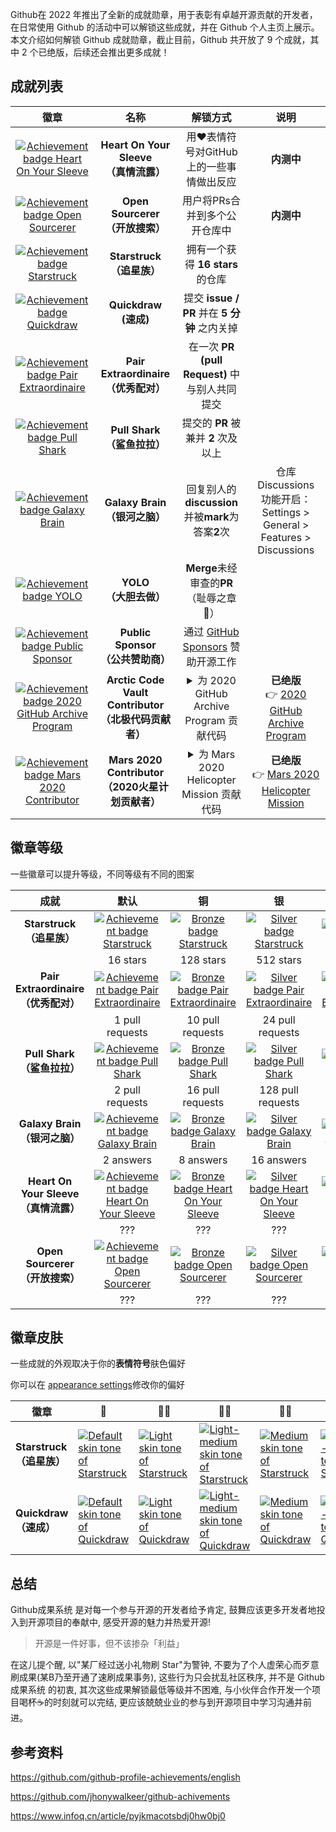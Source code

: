 Github在 2022 年推出了全新的成就勋章，用于表彰有卓越开源贡献的开发者，在日常使用 Github 的活动中可以解锁这些成就，并在 Github 个人主页上展示。
本文介绍如何解锁 Github 成就勋章，截止目前，Github 共开放了 9 个成就，其中 2 个已绝版，后续还会推出更多成就！

## 成就列表

|                             徽章                             |                             名称                             |                           解锁方式                           |                           说明                          |
| :----------------------------------------------------------: | :----------------------------------------------------------: | :----------------------------------------------------------: | :----------------------------------------------------------: |
| [![Achievement badge Heart On Your Sleeve](https://camo.githubusercontent.com/849459ac06f88476872e568dd15038ff92463b56b6c1d881eba4768c3c99f952/68747470733a2f2f6769746875622e6769746875626173736574732e636f6d2f696d616765732f6d6f64756c65732f70726f66696c652f616368696576656d656e74732f68656172742d6f6e2d796f75722d736c656576652d64656661756c742e706e67)](https://camo.githubusercontent.com/849459ac06f88476872e568dd15038ff92463b56b6c1d881eba4768c3c99f952/68747470733a2f2f6769746875622e6769746875626173736574732e636f6d2f696d616765732f6d6f64756c65732f70726f66696c652f616368696576656d656e74732f68656172742d6f6e2d796f75722d736c656576652d64656661756c742e706e67) |        **Heart On Your Sleeve**<br />**（真情流露）**        |  用❤️表情符号对GitHub上的一些事情做出反应 | **内测中** |
| [![Achievement badge Open Sourcerer](https://camo.githubusercontent.com/52c99599bf3ab70e329e1bdadc0fe81be0ec027fce4ec29e1ba77d4cae3ec38e/68747470733a2f2f6769746875622e6769746875626173736574732e636f6d2f696d616765732f6d6f64756c65732f70726f66696c652f616368696576656d656e74732f6f70656e2d736f757263657265722d64656661756c742e706e67)](https://camo.githubusercontent.com/52c99599bf3ab70e329e1bdadc0fe81be0ec027fce4ec29e1ba77d4cae3ec38e/68747470733a2f2f6769746875622e6769746875626173736574732e636f6d2f696d616765732f6d6f64756c65732f70726f66696c652f616368696576656d656e74732f6f70656e2d736f757263657265722d64656661756c742e706e67) |           **Open Sourcerer**<br />**（开放搜索）**           |       用户将PRs合并到多个公开仓库中     |**内测中** |
| [![Achievement badge Starstruck](https://camo.githubusercontent.com/98e693d243cde46579166501d14a9259daa92de146d9ba7d6af25255c4707974/68747470733a2f2f6769746875622e6769746875626173736574732e636f6d2f696d616765732f6d6f64756c65732f70726f66696c652f616368696576656d656e74732f7374617273747275636b2d64656661756c742e706e67)](https://camo.githubusercontent.com/98e693d243cde46579166501d14a9259daa92de146d9ba7d6af25255c4707974/68747470733a2f2f6769746875622e6769746875626173736574732e636f6d2f696d616765732f6d6f64756c65732f70726f66696c652f616368696576656d656e74732f7374617273747275636b2d64656661756c742e706e67) |              **Starstruck**<br />**（追星族）**              |               拥有一个获得 **16 stars** 的仓库                |
| [![Achievement badge Quickdraw](https://camo.githubusercontent.com/f1609e8e2b3083f5210bbf4a81dc33a2b31cfd964f256caddfcfe278a702b420/68747470733a2f2f6769746875622e6769746875626173736574732e636f6d2f696d616765732f6d6f64756c65732f70726f66696c652f616368696576656d656e74732f717569636b647261772d64656661756c742e706e67)](https://camo.githubusercontent.com/f1609e8e2b3083f5210bbf4a81dc33a2b31cfd964f256caddfcfe278a702b420/68747470733a2f2f6769746875622e6769746875626173736574732e636f6d2f696d616765732f6d6f64756c65732f70726f66696c652f616368696576656d656e74732f717569636b647261772d64656661756c742e706e67) |                **Quickdraw**<br />**(速成)**                 |         提交 **issue / PR** 并在 **5 分钟** 之内关掉         |
| [![Achievement badge Pair Extraordinaire](https://camo.githubusercontent.com/93a470d9cb4e7f8116d53a6f6e9a75c57d0359af59d8efa0b966ec11099db35f/68747470733a2f2f6769746875622e6769746875626173736574732e636f6d2f696d616765732f6d6f64756c65732f70726f66696c652f616368696576656d656e74732f706169722d65787472616f7264696e616972652d64656661756c742e706e67)](https://camo.githubusercontent.com/93a470d9cb4e7f8116d53a6f6e9a75c57d0359af59d8efa0b966ec11099db35f/68747470733a2f2f6769746875622e6769746875626173736574732e636f6d2f696d616765732f6d6f64756c65732f70726f66696c652f616368696576656d656e74732f706169722d65787472616f7264696e616972652d64656661756c742e706e67) |        **Pair Extraordinaire**<br />**（优秀配对）**         |        在一次 **PR (pull Request)** 中与别人共同提交         |
| [![Achievement badge Pull Shark](https://camo.githubusercontent.com/d4a52cfb3181d13b7a8267394f66299c39d3c9c1da254f6beea092af1c755cca/68747470733a2f2f6769746875622e6769746875626173736574732e636f6d2f696d616765732f6d6f64756c65732f70726f66696c652f616368696576656d656e74732f70756c6c2d736861726b2d64656661756c742e706e67)](https://camo.githubusercontent.com/d4a52cfb3181d13b7a8267394f66299c39d3c9c1da254f6beea092af1c755cca/68747470733a2f2f6769746875622e6769746875626173736574732e636f6d2f696d616765732f6d6f64756c65732f70726f66696c652f616368696576656d656e74732f70756c6c2d736861726b2d64656661756c742e706e67) |             **Pull Shark**<br />**（鲨鱼拉拉）**             |             提交的 **PR** 被兼并 **2** 次及以上              |
| [![Achievement badge Galaxy Brain](https://camo.githubusercontent.com/e6ce6ebed3ad198195acd59354be6eca03cc9568f9ce27db365b1504bb92e123/68747470733a2f2f6769746875622e6769746875626173736574732e636f6d2f696d616765732f6d6f64756c65732f70726f66696c652f616368696576656d656e74732f67616c6178792d627261696e2d64656661756c742e706e67)](https://camo.githubusercontent.com/e6ce6ebed3ad198195acd59354be6eca03cc9568f9ce27db365b1504bb92e123/68747470733a2f2f6769746875622e6769746875626173736574732e636f6d2f696d616765732f6d6f64756c65732f70726f66696c652f616368696576656d656e74732f67616c6178792d627261696e2d64656661756c742e706e67) |            **Galaxy Brain**<br />**（银河之脑）**            |      回复别人的**discussion**并被**mark**为答案**2**次       | 仓库 Discussions 功能开启：Settings > General > Features > Discussions  |
| [![Achievement badge YOLO](https://camo.githubusercontent.com/988603b9bc6683c1728f665e6c97539f6a3d7c7cced12c72c81731e7deb0398f/68747470733a2f2f6769746875622e6769746875626173736574732e636f6d2f696d616765732f6d6f64756c65732f70726f66696c652f616368696576656d656e74732f796f6c6f2d64656661756c742e706e67)](https://camo.githubusercontent.com/988603b9bc6683c1728f665e6c97539f6a3d7c7cced12c72c81731e7deb0398f/68747470733a2f2f6769746875622e6769746875626173736574732e636f6d2f696d616765732f6d6f64756c65732f70726f66696c652f616368696576656d656e74732f796f6c6f2d64656661756c742e706e67) |                **YOLO**<br />**（大胆去做）**                |           **Merge**未经审查的**PR** （耻辱之章🤣）            |
| [![Achievement badge Public Sponsor](https://camo.githubusercontent.com/84493db1ea8f017b17254903b5a4e01bf621a7e235413dd4e8ec7ca2b2b494a3/68747470733a2f2f6769746875622e6769746875626173736574732e636f6d2f696d616765732f6d6f64756c65732f70726f66696c652f616368696576656d656e74732f7075626c69632d73706f6e736f722d64656661756c742e706e67)](https://camo.githubusercontent.com/84493db1ea8f017b17254903b5a4e01bf621a7e235413dd4e8ec7ca2b2b494a3/68747470733a2f2f6769746875622e6769746875626173736574732e636f6d2f696d616765732f6d6f64756c65732f70726f66696c652f616368696576656d656e74732f7075626c69632d73706f6e736f722d64656661756c742e706e67) |          **Public Sponsor**<br />**（公共赞助商）**          | 通过 [GitHub Sponsors](https://github.com/sponsors) 赞助开源工作 |
| [![Achievement badge 2020 GitHub Archive Program](https://camo.githubusercontent.com/87254f3e7cbfae66011faddb066d019e7dc77f286e4a8286a55cad7d2c81b449/68747470733a2f2f6769746875622e6769746875626173736574732e636f6d2f696d616765732f6d6f64756c65732f70726f66696c652f616368696576656d656e74732f6172637469632d636f64652d7661756c742d636f6e7472696275746f722d64656661756c742e706e67)](https://camo.githubusercontent.com/87254f3e7cbfae66011faddb066d019e7dc77f286e4a8286a55cad7d2c81b449/68747470733a2f2f6769746875622e6769746875626173736574732e636f6d2f696d616765732f6d6f64756c65732f70726f66696c652f616368696576656d656e74732f6172637469632d636f64652d7661756c742d636f6e7472696275746f722d64656661756c742e706e67) | **Arctic Code Vault Contributor**<br />**（北极代码贡献者）** | <details><summary>为 2020 GitHub Archive Program 贡献代码</summary>在 2019 年 11 月举行的 GitHub Universe 2019 上，GitHub 宣布了一项代码永久保存计划 GitHub Archive Program，通过不间断的跨各种数据格式和位置存储多个副本的方式来保护开源软件代码，至少保存 1000 年。2020 年 2 月 2 日，GitHub 会对每个活跃的公共存储库进行快照捕获，并保存在 GitHub Arctic Code Vault 中 , 被收录进代码库的代码贡献者都将 获得 Arctic Code Vault 徽章。</details>| **已绝版** <br /> 👉 [2020 GitHub Archive Program](https://archiveprogram.github.com/) |
| [![Achievement badge Mars 2020 Contributor](https://camo.githubusercontent.com/50545617a2406472c9425cae4c9b5d20fd0da3f43a658c889bb4082e1b5a1e8b/68747470733a2f2f6769746875622e6769746875626173736574732e636f6d2f696d616765732f6d6f64756c65732f70726f66696c652f616368696576656d656e74732f6d6172732d323032302d636f6e7472696275746f722d64656661756c742e706e67)](https://camo.githubusercontent.com/50545617a2406472c9425cae4c9b5d20fd0da3f43a658c889bb4082e1b5a1e8b/68747470733a2f2f6769746875622e6769746875626173736574732e636f6d2f696d616765732f6d6f64756c65732f70726f66696c652f616368696576656d656e74732f6d6172732d323032302d636f6e7472696275746f722d64656661756c742e706e67) |  **Mars 2020 Contributor**<br />**（2020火星计划贡献者）**   | <details><summary>为 Mars 2020 Helicopter Mission 贡献代码</summary>2021 年4月19日18时52分 , 首个火星直升机 Ingenuity 成功在火星耶泽罗撞击坑完成首飞。在火星直升机首飞成功的背后，不乏世界各地的开源代码人员的努力, GitHub 上有超过 12000 名开发人员通过开源代码为 Ingenuity 的软件做出了贡献, Github 为每个被 Ingenuity 使用过的开源项目和库的特定版本做出过贡献的开发人员颁发了一个新的 Mars 2020 Helicopeter Mission 徽章。</details> |**已绝版**<br /> 👉 [Mars 2020 Helicopter Mission](https://github.com/readme/featured/nasa-ingenuity-helicopter)  |


## 徽章等级

一些徽章可以提升等级，不同等级有不同的图案

|                      成就                      |                             默认                             |                              铜                              |                              银                              |                              金                              |
| :--------------------------------------------: | :----------------------------------------------------------: | :----------------------------------------------------------: | :----------------------------------------------------------: | :----------------------------------------------------------: |
|       **Starstruck**<br />**（追星族）**       | [![Achievement badge Starstruck](https://camo.githubusercontent.com/98e693d243cde46579166501d14a9259daa92de146d9ba7d6af25255c4707974/68747470733a2f2f6769746875622e6769746875626173736574732e636f6d2f696d616765732f6d6f64756c65732f70726f66696c652f616368696576656d656e74732f7374617273747275636b2d64656661756c742e706e67)](https://camo.githubusercontent.com/98e693d243cde46579166501d14a9259daa92de146d9ba7d6af25255c4707974/68747470733a2f2f6769746875622e6769746875626173736574732e636f6d2f696d616765732f6d6f64756c65732f70726f66696c652f616368696576656d656e74732f7374617273747275636b2d64656661756c742e706e67) | [![Bronze badge Starstruck](https://camo.githubusercontent.com/16bdb4fe26890a63d9b9e7dddf91b5b9412f1739536491064ec8a93bb22a9566/68747470733a2f2f6769746875622e6769746875626173736574732e636f6d2f696d616765732f6d6f64756c65732f70726f66696c652f616368696576656d656e74732f7374617273747275636b2d62726f6e7a652e706e67)](https://camo.githubusercontent.com/16bdb4fe26890a63d9b9e7dddf91b5b9412f1739536491064ec8a93bb22a9566/68747470733a2f2f6769746875622e6769746875626173736574732e636f6d2f696d616765732f6d6f64756c65732f70726f66696c652f616368696576656d656e74732f7374617273747275636b2d62726f6e7a652e706e67) | [![Silver badge Starstruck](https://camo.githubusercontent.com/77926f1d9649767505abef5a38570dd034baa8b53b37c793cbe1859462cd2eb8/68747470733a2f2f6769746875622e6769746875626173736574732e636f6d2f696d616765732f6d6f64756c65732f70726f66696c652f616368696576656d656e74732f7374617273747275636b2d73696c7665722e706e67)](https://camo.githubusercontent.com/77926f1d9649767505abef5a38570dd034baa8b53b37c793cbe1859462cd2eb8/68747470733a2f2f6769746875622e6769746875626173736574732e636f6d2f696d616765732f6d6f64756c65732f70726f66696c652f616368696576656d656e74732f7374617273747275636b2d73696c7665722e706e67) | [![Gold badge Starstruck](https://camo.githubusercontent.com/b229590b555b870fdef6df68f89685248ac4b11b0c99303c01dc3eb73d91a3c1/68747470733a2f2f6769746875622e6769746875626173736574732e636f6d2f696d616765732f6d6f64756c65732f70726f66696c652f616368696576656d656e74732f7374617273747275636b2d676f6c642e706e67)](https://camo.githubusercontent.com/b229590b555b870fdef6df68f89685248ac4b11b0c99303c01dc3eb73d91a3c1/68747470733a2f2f6769746875622e6769746875626173736574732e636f6d2f696d616765732f6d6f64756c65732f70726f66696c652f616368696576656d656e74732f7374617273747275636b2d676f6c642e706e67) |
|                                                |                           16 stars                           |                          128 stars                           |                          512 stars                           |                          4096 stars                          |
| **Pair Extraordinaire**<br />**（优秀配对）**  | [![Achievement badge Pair Extraordinaire](https://camo.githubusercontent.com/93a470d9cb4e7f8116d53a6f6e9a75c57d0359af59d8efa0b966ec11099db35f/68747470733a2f2f6769746875622e6769746875626173736574732e636f6d2f696d616765732f6d6f64756c65732f70726f66696c652f616368696576656d656e74732f706169722d65787472616f7264696e616972652d64656661756c742e706e67)](https://camo.githubusercontent.com/93a470d9cb4e7f8116d53a6f6e9a75c57d0359af59d8efa0b966ec11099db35f/68747470733a2f2f6769746875622e6769746875626173736574732e636f6d2f696d616765732f6d6f64756c65732f70726f66696c652f616368696576656d656e74732f706169722d65787472616f7264696e616972652d64656661756c742e706e67) | [![Bronze badge Pair Extraordinaire](https://camo.githubusercontent.com/9021c7148e9a63787fe02e923bbda4bbaa2c2693ecf182950fdaf3f372781e90/68747470733a2f2f6769746875622e6769746875626173736574732e636f6d2f696d616765732f6d6f64756c65732f70726f66696c652f616368696576656d656e74732f706169722d65787472616f7264696e616972652d62726f6e7a652e706e67)](https://camo.githubusercontent.com/9021c7148e9a63787fe02e923bbda4bbaa2c2693ecf182950fdaf3f372781e90/68747470733a2f2f6769746875622e6769746875626173736574732e636f6d2f696d616765732f6d6f64756c65732f70726f66696c652f616368696576656d656e74732f706169722d65787472616f7264696e616972652d62726f6e7a652e706e67) | [![Silver badge Pair Extraordinaire](https://camo.githubusercontent.com/3a627e47c3de6a2a35f6b7568f59593ca62c3079a5fba6d35da10a319a02b752/68747470733a2f2f6769746875622e6769746875626173736574732e636f6d2f696d616765732f6d6f64756c65732f70726f66696c652f616368696576656d656e74732f706169722d65787472616f7264696e616972652d73696c7665722e706e67)](https://camo.githubusercontent.com/3a627e47c3de6a2a35f6b7568f59593ca62c3079a5fba6d35da10a319a02b752/68747470733a2f2f6769746875622e6769746875626173736574732e636f6d2f696d616765732f6d6f64756c65732f70726f66696c652f616368696576656d656e74732f706169722d65787472616f7264696e616972652d73696c7665722e706e67) | [![Gold badge Pair Extraordinaire](https://camo.githubusercontent.com/283629e271c7ac1eb4e1be65627ebb9a7d6f9e0867e86c94c91bf32eb08940ad/68747470733a2f2f6769746875622e6769746875626173736574732e636f6d2f696d616765732f6d6f64756c65732f70726f66696c652f616368696576656d656e74732f706169722d65787472616f7264696e616972652d676f6c642e706e67)](https://camo.githubusercontent.com/283629e271c7ac1eb4e1be65627ebb9a7d6f9e0867e86c94c91bf32eb08940ad/68747470733a2f2f6769746875622e6769746875626173736574732e636f6d2f696d616765732f6d6f64756c65732f70726f66696c652f616368696576656d656e74732f706169722d65787472616f7264696e616972652d676f6c642e706e67) |
|                                                |                       1 pull requests                        |                       10 pull requests                       |                       24 pull requests                       |                       48 pull requests                       |
|      **Pull Shark**<br />**（鲨鱼拉拉）**      | [![Achievement badge Pull Shark](https://camo.githubusercontent.com/d4a52cfb3181d13b7a8267394f66299c39d3c9c1da254f6beea092af1c755cca/68747470733a2f2f6769746875622e6769746875626173736574732e636f6d2f696d616765732f6d6f64756c65732f70726f66696c652f616368696576656d656e74732f70756c6c2d736861726b2d64656661756c742e706e67)](https://camo.githubusercontent.com/d4a52cfb3181d13b7a8267394f66299c39d3c9c1da254f6beea092af1c755cca/68747470733a2f2f6769746875622e6769746875626173736574732e636f6d2f696d616765732f6d6f64756c65732f70726f66696c652f616368696576656d656e74732f70756c6c2d736861726b2d64656661756c742e706e67) | [![Bronze badge Pull Shark](https://camo.githubusercontent.com/dd1a16203414cfce058a25d1a3a66a49bb5be45012a8b7fb82652ad3328378bf/68747470733a2f2f6769746875622e6769746875626173736574732e636f6d2f696d616765732f6d6f64756c65732f70726f66696c652f616368696576656d656e74732f70756c6c2d736861726b2d62726f6e7a652e706e67)](https://camo.githubusercontent.com/dd1a16203414cfce058a25d1a3a66a49bb5be45012a8b7fb82652ad3328378bf/68747470733a2f2f6769746875622e6769746875626173736574732e636f6d2f696d616765732f6d6f64756c65732f70726f66696c652f616368696576656d656e74732f70756c6c2d736861726b2d62726f6e7a652e706e67) | [![Silver badge Pull Shark](https://camo.githubusercontent.com/4213d091e09c46ba8729bc085b9eefc815d516a09e02c90c22c6a8e5eedb0f80/68747470733a2f2f6769746875622e6769746875626173736574732e636f6d2f696d616765732f6d6f64756c65732f70726f66696c652f616368696576656d656e74732f70756c6c2d736861726b2d73696c7665722e706e67)](https://camo.githubusercontent.com/4213d091e09c46ba8729bc085b9eefc815d516a09e02c90c22c6a8e5eedb0f80/68747470733a2f2f6769746875622e6769746875626173736574732e636f6d2f696d616765732f6d6f64756c65732f70726f66696c652f616368696576656d656e74732f70756c6c2d736861726b2d73696c7665722e706e67) | [![Gold badge Pull Shark](https://camo.githubusercontent.com/5bd00fa9303c0eff492cb247f636dde135bd729946fda4db71969b72aa74e076/68747470733a2f2f6769746875622e6769746875626173736574732e636f6d2f696d616765732f6d6f64756c65732f70726f66696c652f616368696576656d656e74732f70756c6c2d736861726b2d676f6c642e706e67)](https://camo.githubusercontent.com/5bd00fa9303c0eff492cb247f636dde135bd729946fda4db71969b72aa74e076/68747470733a2f2f6769746875622e6769746875626173736574732e636f6d2f696d616765732f6d6f64756c65732f70726f66696c652f616368696576656d656e74732f70756c6c2d736861726b2d676f6c642e706e67) |
|                                                |                       2 pull requests                        |                       16 pull requests                       |                      128 pull requests                       |                      1024 pull requests                      |
|     **Galaxy Brain**<br />**（银河之脑）**     | [![Achievement badge Galaxy Brain](https://camo.githubusercontent.com/e6ce6ebed3ad198195acd59354be6eca03cc9568f9ce27db365b1504bb92e123/68747470733a2f2f6769746875622e6769746875626173736574732e636f6d2f696d616765732f6d6f64756c65732f70726f66696c652f616368696576656d656e74732f67616c6178792d627261696e2d64656661756c742e706e67)](https://camo.githubusercontent.com/e6ce6ebed3ad198195acd59354be6eca03cc9568f9ce27db365b1504bb92e123/68747470733a2f2f6769746875622e6769746875626173736574732e636f6d2f696d616765732f6d6f64756c65732f70726f66696c652f616368696576656d656e74732f67616c6178792d627261696e2d64656661756c742e706e67) | [![Bronze badge Galaxy Brain](https://camo.githubusercontent.com/25524aaa1ecffdc244058957db8191eee86d7ca30392829e5239b52d8b6400b7/68747470733a2f2f6769746875622e6769746875626173736574732e636f6d2f696d616765732f6d6f64756c65732f70726f66696c652f616368696576656d656e74732f67616c6178792d627261696e2d62726f6e7a652e706e67)](https://camo.githubusercontent.com/25524aaa1ecffdc244058957db8191eee86d7ca30392829e5239b52d8b6400b7/68747470733a2f2f6769746875622e6769746875626173736574732e636f6d2f696d616765732f6d6f64756c65732f70726f66696c652f616368696576656d656e74732f67616c6178792d627261696e2d62726f6e7a652e706e67) | [![Silver badge Galaxy Brain](https://camo.githubusercontent.com/b48c2481d0974d6c1c836bf27885549464a8535f71c28b9c9cd40a73697f5bd5/68747470733a2f2f6769746875622e6769746875626173736574732e636f6d2f696d616765732f6d6f64756c65732f70726f66696c652f616368696576656d656e74732f67616c6178792d627261696e2d73696c7665722e706e67)](https://camo.githubusercontent.com/b48c2481d0974d6c1c836bf27885549464a8535f71c28b9c9cd40a73697f5bd5/68747470733a2f2f6769746875622e6769746875626173736574732e636f6d2f696d616765732f6d6f64756c65732f70726f66696c652f616368696576656d656e74732f67616c6178792d627261696e2d73696c7665722e706e67) | [![Gold badge Galaxy Brain](https://camo.githubusercontent.com/670c92db3207068024ad02f0327a1974fd5c8226304b4c3a6faccaf263a5361f/68747470733a2f2f6769746875622e6769746875626173736574732e636f6d2f696d616765732f6d6f64756c65732f70726f66696c652f616368696576656d656e74732f67616c6178792d627261696e2d676f6c642e706e67)](https://camo.githubusercontent.com/670c92db3207068024ad02f0327a1974fd5c8226304b4c3a6faccaf263a5361f/68747470733a2f2f6769746875622e6769746875626173736574732e636f6d2f696d616765732f6d6f64756c65732f70726f66696c652f616368696576656d656e74732f67616c6178792d627261696e2d676f6c642e706e67) |
|                                                |                          2 answers                           |                          8 answers                           |                          16 answers                          |                          32 answers                          |
| **Heart On Your Sleeve**<br />**（真情流露）** | [![Achievement badge Heart On Your Sleeve](https://camo.githubusercontent.com/849459ac06f88476872e568dd15038ff92463b56b6c1d881eba4768c3c99f952/68747470733a2f2f6769746875622e6769746875626173736574732e636f6d2f696d616765732f6d6f64756c65732f70726f66696c652f616368696576656d656e74732f68656172742d6f6e2d796f75722d736c656576652d64656661756c742e706e67)](https://camo.githubusercontent.com/849459ac06f88476872e568dd15038ff92463b56b6c1d881eba4768c3c99f952/68747470733a2f2f6769746875622e6769746875626173736574732e636f6d2f696d616765732f6d6f64756c65732f70726f66696c652f616368696576656d656e74732f68656172742d6f6e2d796f75722d736c656576652d64656661756c742e706e67) | [![Bronze badge Heart On Your Sleeve](https://camo.githubusercontent.com/cee7d1fb05831953ff5b74952a71bcf0bf18c4cbddc18fa0b4b32e52e01b4bf6/68747470733a2f2f6769746875622e6769746875626173736574732e636f6d2f696d616765732f6d6f64756c65732f70726f66696c652f616368696576656d656e74732f68656172742d6f6e2d796f75722d736c656576652d62726f6e7a652e706e67)](https://camo.githubusercontent.com/cee7d1fb05831953ff5b74952a71bcf0bf18c4cbddc18fa0b4b32e52e01b4bf6/68747470733a2f2f6769746875622e6769746875626173736574732e636f6d2f696d616765732f6d6f64756c65732f70726f66696c652f616368696576656d656e74732f68656172742d6f6e2d796f75722d736c656576652d62726f6e7a652e706e67) | [![Silver badge Heart On Your Sleeve](https://camo.githubusercontent.com/326a859ff23caa577676ed750a85d083381d415f6304faa79408976f979e0d9b/68747470733a2f2f6769746875622e6769746875626173736574732e636f6d2f696d616765732f6d6f64756c65732f70726f66696c652f616368696576656d656e74732f68656172742d6f6e2d796f75722d736c656576652d73696c7665722e706e67)](https://camo.githubusercontent.com/326a859ff23caa577676ed750a85d083381d415f6304faa79408976f979e0d9b/68747470733a2f2f6769746875622e6769746875626173736574732e636f6d2f696d616765732f6d6f64756c65732f70726f66696c652f616368696576656d656e74732f68656172742d6f6e2d796f75722d736c656576652d73696c7665722e706e67) | [![Gold badge Heart On Your Sleeve](https://camo.githubusercontent.com/28e81dd97098bd8b31dfdd5901ff4e9d99d889baf6fe2910201d02f4a89077f3/68747470733a2f2f6769746875622e6769746875626173736574732e636f6d2f696d616765732f6d6f64756c65732f70726f66696c652f616368696576656d656e74732f68656172742d6f6e2d796f75722d736c656576652d676f6c642e706e67)](https://camo.githubusercontent.com/28e81dd97098bd8b31dfdd5901ff4e9d99d889baf6fe2910201d02f4a89077f3/68747470733a2f2f6769746875622e6769746875626173736574732e636f6d2f696d616765732f6d6f64756c65732f70726f66696c652f616368696576656d656e74732f68656172742d6f6e2d796f75722d736c656576652d676f6c642e706e67) |
|                                                |                             ???                              |                             ???                              |                             ???                              |                             ???                              |
|    **Open Sourcerer**<br />**（开放搜索）**    | [![Achievement badge Open Sourcerer](https://camo.githubusercontent.com/52c99599bf3ab70e329e1bdadc0fe81be0ec027fce4ec29e1ba77d4cae3ec38e/68747470733a2f2f6769746875622e6769746875626173736574732e636f6d2f696d616765732f6d6f64756c65732f70726f66696c652f616368696576656d656e74732f6f70656e2d736f757263657265722d64656661756c742e706e67)](https://camo.githubusercontent.com/52c99599bf3ab70e329e1bdadc0fe81be0ec027fce4ec29e1ba77d4cae3ec38e/68747470733a2f2f6769746875622e6769746875626173736574732e636f6d2f696d616765732f6d6f64756c65732f70726f66696c652f616368696576656d656e74732f6f70656e2d736f757263657265722d64656661756c742e706e67) | [![Bronze badge Open Sourcerer](https://camo.githubusercontent.com/a299c8e212b0838191281400a176e0d34df873f4c7b0275e6ca958f73c11e6c4/68747470733a2f2f6769746875622e6769746875626173736574732e636f6d2f696d616765732f6d6f64756c65732f70726f66696c652f616368696576656d656e74732f6f70656e2d736f757263657265722d62726f6e7a652e706e67)](https://camo.githubusercontent.com/a299c8e212b0838191281400a176e0d34df873f4c7b0275e6ca958f73c11e6c4/68747470733a2f2f6769746875622e6769746875626173736574732e636f6d2f696d616765732f6d6f64756c65732f70726f66696c652f616368696576656d656e74732f6f70656e2d736f757263657265722d62726f6e7a652e706e67) | [![Silver badge Open Sourcerer](https://camo.githubusercontent.com/5de4cc7d7eeea80d20b9384313e4034f438c92aca079f2f04eefc46ae6cbc967/68747470733a2f2f6769746875622e6769746875626173736574732e636f6d2f696d616765732f6d6f64756c65732f70726f66696c652f616368696576656d656e74732f6f70656e2d736f757263657265722d73696c7665722e706e67)](https://camo.githubusercontent.com/5de4cc7d7eeea80d20b9384313e4034f438c92aca079f2f04eefc46ae6cbc967/68747470733a2f2f6769746875622e6769746875626173736574732e636f6d2f696d616765732f6d6f64756c65732f70726f66696c652f616368696576656d656e74732f6f70656e2d736f757263657265722d73696c7665722e706e67) | [![Gold badge Open Sourcerer](https://camo.githubusercontent.com/1be237d8628c5db6d24211f4205c300522d1eaecdb3d6ab5c3bf3e67527007cf/68747470733a2f2f6769746875622e6769746875626173736574732e636f6d2f696d616765732f6d6f64756c65732f70726f66696c652f616368696576656d656e74732f6f70656e2d736f757263657265722d676f6c642e706e67)](https://camo.githubusercontent.com/1be237d8628c5db6d24211f4205c300522d1eaecdb3d6ab5c3bf3e67527007cf/68747470733a2f2f6769746875622e6769746875626173736574732e636f6d2f696d616765732f6d6f64756c65732f70726f66696c652f616368696576656d656e74732f6f70656e2d736f757263657265722d676f6c642e706e67) |
|                                                |                             ???                              |                             ???                              |                             ???                              |                             ???                              |

## 徽章皮肤

一些成就的外观取决于你的**表情符号**肤色偏好

你可以在 [appearance settings](https://github.com/settings/appearance)修改你的偏好

| **徽章**                           | 👋                                                            | 👋🏻                                                           | 👋🏼                                                           | 👋🏽                                                           | 👋🏾                                                           | 👋🏿                                                           |
| ---------------------------------- | ------------------------------------------------------------ | ------------------------------------------------------------ | ------------------------------------------------------------ | ------------------------------------------------------------ | ------------------------------------------------------------ | ------------------------------------------------------------ |
| **Starstruck**<br />**（追星族）** | [![Default skin tone of Starstruck](https://camo.githubusercontent.com/98e693d243cde46579166501d14a9259daa92de146d9ba7d6af25255c4707974/68747470733a2f2f6769746875622e6769746875626173736574732e636f6d2f696d616765732f6d6f64756c65732f70726f66696c652f616368696576656d656e74732f7374617273747275636b2d64656661756c742e706e67)](https://camo.githubusercontent.com/98e693d243cde46579166501d14a9259daa92de146d9ba7d6af25255c4707974/68747470733a2f2f6769746875622e6769746875626173736574732e636f6d2f696d616765732f6d6f64756c65732f70726f66696c652f616368696576656d656e74732f7374617273747275636b2d64656661756c742e706e67) | [![Light skin tone of Starstruck](https://camo.githubusercontent.com/7f5af5adb497a801ddc9ad6ba8b1bf16a487cf46fb2dd7651a8188383d041697/68747470733a2f2f6769746875622e6769746875626173736574732e636f6d2f696d616765732f6d6f64756c65732f70726f66696c652f616368696576656d656e74732f7374617273747275636b2d64656661756c742d2d6c696768742e706e67)](https://camo.githubusercontent.com/7f5af5adb497a801ddc9ad6ba8b1bf16a487cf46fb2dd7651a8188383d041697/68747470733a2f2f6769746875622e6769746875626173736574732e636f6d2f696d616765732f6d6f64756c65732f70726f66696c652f616368696576656d656e74732f7374617273747275636b2d64656661756c742d2d6c696768742e706e67) | [![Light-medium skin tone of Starstruck](https://camo.githubusercontent.com/26ed2e3356c3268e51f04ae88c88818fa2d77bec49b5f36e17fec2570b473a53/68747470733a2f2f6769746875622e6769746875626173736574732e636f6d2f696d616765732f6d6f64756c65732f70726f66696c652f616368696576656d656e74732f7374617273747275636b2d64656661756c742d2d6c696768742d6d656469756d2e706e67)](https://camo.githubusercontent.com/26ed2e3356c3268e51f04ae88c88818fa2d77bec49b5f36e17fec2570b473a53/68747470733a2f2f6769746875622e6769746875626173736574732e636f6d2f696d616765732f6d6f64756c65732f70726f66696c652f616368696576656d656e74732f7374617273747275636b2d64656661756c742d2d6c696768742d6d656469756d2e706e67) | [![Medium skin tone of Starstruck](https://camo.githubusercontent.com/0ef6b3bf8ad252138e20ebfe6e7e60a95fc5dbe6648f6fc364069758ef42e66c/68747470733a2f2f6769746875622e6769746875626173736574732e636f6d2f696d616765732f6d6f64756c65732f70726f66696c652f616368696576656d656e74732f7374617273747275636b2d64656661756c742d2d6d656469756d2e706e67)](https://camo.githubusercontent.com/0ef6b3bf8ad252138e20ebfe6e7e60a95fc5dbe6648f6fc364069758ef42e66c/68747470733a2f2f6769746875622e6769746875626173736574732e636f6d2f696d616765732f6d6f64756c65732f70726f66696c652f616368696576656d656e74732f7374617273747275636b2d64656661756c742d2d6d656469756d2e706e67) | [![Medium-dark skin tone of Starstruck](https://camo.githubusercontent.com/f6e8547bd35aa3af75753edd38a6add5e08da08c58e56a725d75a9f3447e30b6/68747470733a2f2f6769746875622e6769746875626173736574732e636f6d2f696d616765732f6d6f64756c65732f70726f66696c652f616368696576656d656e74732f7374617273747275636b2d64656661756c742d2d6d656469756d2d6461726b2e706e67)](https://camo.githubusercontent.com/f6e8547bd35aa3af75753edd38a6add5e08da08c58e56a725d75a9f3447e30b6/68747470733a2f2f6769746875622e6769746875626173736574732e636f6d2f696d616765732f6d6f64756c65732f70726f66696c652f616368696576656d656e74732f7374617273747275636b2d64656661756c742d2d6d656469756d2d6461726b2e706e67) | [![Dark skin tone of Starstruck](https://camo.githubusercontent.com/8f121e9fbc3ca6cb2da99f2c1169c8d0aa0b458194c727ef707af7d02d2fbb8c/68747470733a2f2f6769746875622e6769746875626173736574732e636f6d2f696d616765732f6d6f64756c65732f70726f66696c652f616368696576656d656e74732f7374617273747275636b2d64656661756c742d2d6461726b2e706e67)](https://camo.githubusercontent.com/8f121e9fbc3ca6cb2da99f2c1169c8d0aa0b458194c727ef707af7d02d2fbb8c/68747470733a2f2f6769746875622e6769746875626173736574732e636f6d2f696d616765732f6d6f64756c65732f70726f66696c652f616368696576656d656e74732f7374617273747275636b2d64656661756c742d2d6461726b2e706e67) |
| **Quickdraw**<br />**（速成）**    | [![Default skin tone of Quickdraw](https://camo.githubusercontent.com/f1609e8e2b3083f5210bbf4a81dc33a2b31cfd964f256caddfcfe278a702b420/68747470733a2f2f6769746875622e6769746875626173736574732e636f6d2f696d616765732f6d6f64756c65732f70726f66696c652f616368696576656d656e74732f717569636b647261772d64656661756c742e706e67)](https://camo.githubusercontent.com/f1609e8e2b3083f5210bbf4a81dc33a2b31cfd964f256caddfcfe278a702b420/68747470733a2f2f6769746875622e6769746875626173736574732e636f6d2f696d616765732f6d6f64756c65732f70726f66696c652f616368696576656d656e74732f717569636b647261772d64656661756c742e706e67) | [![Light skin tone of Quickdraw](https://camo.githubusercontent.com/1d62914a828cfaab99381c00bc8a9b41929f48b5ef02fdf69b62248cb828ec9c/68747470733a2f2f6769746875622e6769746875626173736574732e636f6d2f696d616765732f6d6f64756c65732f70726f66696c652f616368696576656d656e74732f717569636b647261772d64656661756c742d2d6c696768742e706e67)](https://camo.githubusercontent.com/1d62914a828cfaab99381c00bc8a9b41929f48b5ef02fdf69b62248cb828ec9c/68747470733a2f2f6769746875622e6769746875626173736574732e636f6d2f696d616765732f6d6f64756c65732f70726f66696c652f616368696576656d656e74732f717569636b647261772d64656661756c742d2d6c696768742e706e67) | [![Light-medium skin tone of Quickdraw](https://camo.githubusercontent.com/676a12013829d69ab7732d6cf744012447da573efcd980c2adad92906d88d371/68747470733a2f2f6769746875622e6769746875626173736574732e636f6d2f696d616765732f6d6f64756c65732f70726f66696c652f616368696576656d656e74732f717569636b647261772d64656661756c742d2d6c696768742d6d656469756d2e706e67)](https://camo.githubusercontent.com/676a12013829d69ab7732d6cf744012447da573efcd980c2adad92906d88d371/68747470733a2f2f6769746875622e6769746875626173736574732e636f6d2f696d616765732f6d6f64756c65732f70726f66696c652f616368696576656d656e74732f717569636b647261772d64656661756c742d2d6c696768742d6d656469756d2e706e67) | [![Medium skin tone of Quickdraw](https://camo.githubusercontent.com/8503450b76d881d6fc122cb4840e01e19f7fb2edc964cc6abf13940b44a92eb7/68747470733a2f2f6769746875622e6769746875626173736574732e636f6d2f696d616765732f6d6f64756c65732f70726f66696c652f616368696576656d656e74732f717569636b647261772d64656661756c742d2d6d656469756d2e706e67)](https://camo.githubusercontent.com/8503450b76d881d6fc122cb4840e01e19f7fb2edc964cc6abf13940b44a92eb7/68747470733a2f2f6769746875622e6769746875626173736574732e636f6d2f696d616765732f6d6f64756c65732f70726f66696c652f616368696576656d656e74732f717569636b647261772d64656661756c742d2d6d656469756d2e706e67) | [![Medium-dark skin tone of Quickdraw](https://camo.githubusercontent.com/94f6732d580f5ce8e6043535a5fdd3902465d3afa80c72850e2e9702f5672cb8/68747470733a2f2f6769746875622e6769746875626173736574732e636f6d2f696d616765732f6d6f64756c65732f70726f66696c652f616368696576656d656e74732f717569636b647261772d64656661756c742d2d6d656469756d2d6461726b2e706e67)](https://camo.githubusercontent.com/94f6732d580f5ce8e6043535a5fdd3902465d3afa80c72850e2e9702f5672cb8/68747470733a2f2f6769746875622e6769746875626173736574732e636f6d2f696d616765732f6d6f64756c65732f70726f66696c652f616368696576656d656e74732f717569636b647261772d64656661756c742d2d6d656469756d2d6461726b2e706e67) | [![Dark skin tone of Quickdraw](https://camo.githubusercontent.com/8e9f3e39ae34c0a035fb98c68483ce259d342669692db76fc35907e6b84e9748/68747470733a2f2f6769746875622e6769746875626173736574732e636f6d2f696d616765732f6d6f64756c65732f70726f66696c652f616368696576656d656e74732f717569636b647261772d64656661756c742d2d6461726b2e706e67)](https://camo.githubusercontent.com/8e9f3e39ae34c0a035fb98c68483ce259d342669692db76fc35907e6b84e9748/68747470733a2f2f6769746875622e6769746875626173736574732e636f6d2f696d616765732f6d6f64756c65732f70726f66696c652f616368696576656d656e74732f717569636b647261772d64656661756c742d2d6461726b2e706e67) |

## 总结
Github成果系统 是对每一个参与开源的开发者给予肯定, 鼓舞应该更多开发者地投入到开源项目的奉献中, 感受开源的魅力并热爱开源!

> 开源是一件好事，但不该掺杂「利益」

在这儿提个醒, 以"某厂经过送小礼物刷 Star"为警钟, 不要为了个人虚荣心而歹意刷成果(某B乃至开通了速刷成果事务), 这些行为只会扰乱社区秩序, 并不是 Github 成果系统 的初衷, 其次这些成果解锁最低等级并不困难, 与小伙伴合作开发一个项目喝杯☕的时刻就可以完结, 更应该兢兢业业的参与到开源项目中学习沟通并前进。


## 参考资料

https://github.com/github-profile-achievements/english

https://github.com/jhonywalkeer/github-achivements

https://www.infoq.cn/article/pyjkmacotsbdj0hw0bj0